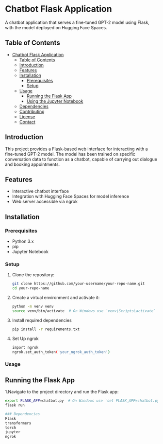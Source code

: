 # Chatbot Flask Application

A chatbot application that serves a fine-tuned GPT-2 model using Flask, with the model deployed on Hugging Face Spaces.

## Table of Contents
- [Chatbot Flask Application](#chatbot-flask-application)
  - [Table of Contents](#table-of-contents)
  - [Introduction](#introduction)
  - [Features](#features)
  - [Installation](#installation)
    - [Prerequisites](#prerequisites)
    - [Setup](#setup)
  - [Usage](#usage)
    - [Running the Flask App](#running-the-flask-app)
    - [Using the Jupyter Notebook](#using-the-jupyter-notebook)
  - [Dependencies](#dependencies)
  - [Contributing](#contributing)
  - [License](#license)
  - [Contact](#contact)

## Introduction

This project provides a Flask-based web interface for interacting with a fine-tuned GPT-2 model. The model has been trained on specific conversation data to function as a chatbot, capable of carrying out dialogue and booking appointments.

## Features

- Interactive chatbot interface
- Integration with Hugging Face Spaces for model inference
- Web server accessible via ngrok

## Installation

### Prerequisites

- Python 3.x
- pip
- Jupyter Notebook

### Setup

1. Clone the repository:

   ```bash
   git clone https://github.com/your-username/your-repo-name.git
   cd your-repo-name

2. Create a virtual environment and activate it:
   ```bash
   python -m venv venv
   source venv/bin/activate  # On Windows use `venv\Scripts\activate`

3. Install required dependencies
   ```bash
   pip install -r requirements.txt

4. Set Up ngrok
   ```bash
   import ngrok
   ngrok.set_auth_token('your_ngrok_auth_token')


### Usage
## Running the Flask App

1.Navigate to the project directory and run the Flask app:
  ```bash
  export FLASK_APP=chatbot.py  # On Windows use `set FLASK_APP=chatbot.py`
  flask run

### Dependencies
Flask
transformers
torch
jupyter
ngrok


   
